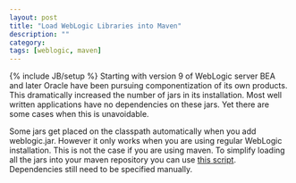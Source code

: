 ```yaml
---
layout: post
title: "Load WebLogic Libraries into Maven"
description: ""
category: 
tags: [weblogic, maven]
---
```

{% include JB/setup %}
Starting with version 9 of WebLogic server BEA and later Oracle have been pursuing componentization of its own products. This dramatically increased the number of jars in its installation. Most well written applications have no dependencies on these jars. Yet there are some cases when this is unavoidable. 

Some jars get placed on the classpath automatically when you add weblogic.jar. However it only works when you are using regular WebLogic installation. This is not the case if you are using maven. To simplify loading all the jars into your maven repository you can use [this script](/attachments/beatomvn.sh). Dependencies still need to be specified manually.

